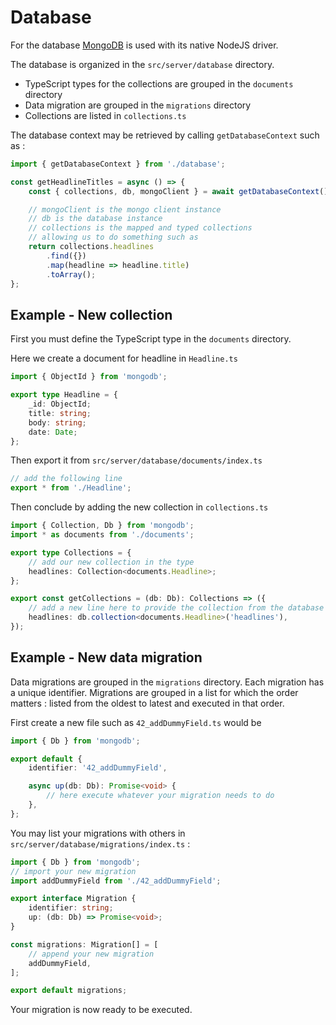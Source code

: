 # Database

For the database [MongoDB][mongo] is used with its native NodeJS driver.

The database is organized in the `src/server/database` directory.

-   TypeScript types for the collections are grouped in the `documents` directory
-   Data migration are grouped in the `migrations` directory
-   Collections are listed in `collections.ts`

[mongo]: https://www.mongodb.com/

The database context may be retrieved by calling `getDatabaseContext` such as :

```typescript
import { getDatabaseContext } from './database';

const getHeadlineTitles = async () => {
    const { collections, db, mongoClient } = await getDatabaseContext();

    // mongoClient is the mongo client instance
    // db is the database instance
    // collections is the mapped and typed collections
    // allowing us to do something such as
    return collections.headlines
        .find({})
        .map(headline => headline.title)
        .toArray();
};
```

## Example - New collection

First you must define the TypeScript type in the `documents` directory.

Here we create a document for headline in `Headline.ts`

```typescript
import { ObjectId } from 'mongodb';

export type Headline = {
    _id: ObjectId;
    title: string;
    body: string;
    date: Date;
};
```

Then export it from `src/server/database/documents/index.ts`

```typescript
// add the following line
export * from './Headline';
```

Then conclude by adding the new collection in `collections.ts`

```typescript
import { Collection, Db } from 'mongodb';
import * as documents from './documents';

export type Collections = {
    // add our new collection in the type
    headlines: Collection<documents.Headline>;
};

export const getCollections = (db: Db): Collections => ({
    // add a new line here to provide the collection from the database instance
    headlines: db.collection<documents.Headline>('headlines'),
});
```

## Example - New data migration

Data migrations are grouped in the `migrations` directory.
Each migration has a unique identifier.
Migrations are grouped in a list for which the order matters :
listed from the oldest to latest and executed in that order.

First create a new file such as `42_addDummyField.ts` would be

```typescript
import { Db } from 'mongodb';

export default {
    identifier: '42_addDummyField',

    async up(db: Db): Promise<void> {
        // here execute whatever your migration needs to do
    },
};
```

You may list your migrations with others in `src/server/database/migrations/index.ts` :

```typescript
import { Db } from 'mongodb';
// import your new migration
import addDummyField from './42_addDummyField';

export interface Migration {
    identifier: string;
    up: (db: Db) => Promise<void>;
}

const migrations: Migration[] = [
    // append your new migration
    addDummyField,
];

export default migrations;
```

Your migration is now ready to be executed.
